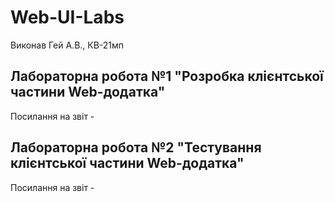 # Web-UI-Labs
Виконав Гей А.В., КВ-21мп

## Лабораторна робота №1 "Розробка клієнтської частини Web-додатка"
Посилання на звіт -

## Лабораторна робота №2 "Тестування клієнтської частини Web-додатка"
Посилання на звіт -